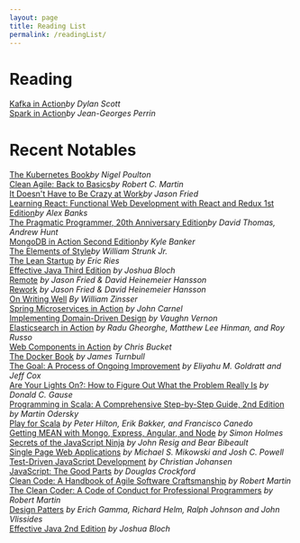 ```yaml
---
layout: page
title: Reading List
permalink: /readingList/
---
```


# Reading
[Kafka in Action](https://www.manning.com/books/kafka-in-action)_by Dylan Scott_  
[Spark in Action](https://www.manning.com/books/spark-in-action-second-edition)_by Jean-Georges Perrin_  
# Recent Notables
[The Kubernetes Book](https://www.amazon.com/Kubernetes-Book-Version-November-2018-ebook/dp/B072TS9ZQZ)_by Nigel Poulton_  
[Clean Agile: Back to Basics](https://www.amazon.com/Clean-Agile-Basics-Robert-Martin/dp/0135781868)_by Robert C. Martin_  
[It Doesn't Have to Be Crazy at Work](https://www.amazon.com/Doesnt-Have-Be-Crazy-Work/dp/0062874780)_by Jason Fried_  
[Learning React: Functional Web Development with React and Redux 1st Edition](https://www.amazon.com/Learning-React-Functional-Development-Redux/dp/1491954620)_by Alex Banks_  
[The Pragmatic Programmer, 20th Anniversary Edition](https://pragprog.com/book/tpp20/the-pragmatic-programmer-20th-anniversary-edition)_by David Thomas, Andrew Hunt_  
[MongoDB in Action Second Edition](https://www.manning.com/books/mongodb-in-action-second-edition)_by Kyle Banker_  
[The Elements of Style](https://www.amazon.com/Elements-Style-William-Strunk-ebook/dp/B005IT0V8O)_by William Strunk Jr._  
[The Lean Startup](http://theleanstartup.com/book) _by Eric Ries_  
[Effective Java Third Edition](https://www.informit.com/store/effective-java-9780134685991) _by Joshua Bloch_  
[Remote](https://basecamp.com/books/remote) _by Jason Fried & David Heinemeier Hansson_  
[Rework](https://basecamp.com/books/rework) _by Jason Fried & David Heinemeier Hansson_  
[On Writing Well](https://www.amazon.com/dp/B0090RVGW0) _By William Zinsser_  
[Spring Microservices in Action](https://www.manning.com/books/spring-microservices-in-action) _by John Carnel_  
[Implementing Domain-Driven Design](https://www.amazon.com/Implementing-Domain-Driven-Design-Vaughn-Vernon/dp/0321834577) _by Vaughn Vernon_  
[Elasticsearch in Action](https://www.manning.com/books/elasticsearch-in-action) _by Radu Gheorghe, Matthew Lee Hinman, and Roy Russo_  
[Web Components in Action](https://www.manning.com/books/web-components-in-action-cx) _by Chris Bucket_  
[The Docker Book](http://www.dockerbook.com/) _by James Turnbull_  
[The Goal: A Process of Ongoing Improvement](http://www.amazon.com/Goal-Process-Ongoing-Improvement/dp/0884271951) _by Eliyahu M. Goldratt and Jeff Cox_  
[Are Your Lights On?: How to Figure Out What the Problem Really Is](http://www.amazon.com/Are-Your-Lights-Figure-Problem/dp/0932633161) _by Donald C. Gause_  
[Programming in Scala: A Comprehensive Step-by-Step Guide, 2nd Edition](http://www.amazon.com/Programming-Scala-Comprehensive-Step-Step/dp/0981531644) _by Martin Odersky_  
[Play for Scala](https://www.manning.com/books/play-for-scala) _by Peter Hilton, Erik Bakker, and Francisco Canedo_  
[Getting MEAN with Mongo, Express, Angular, and Node](https://www.manning.com/books/getting-mean-with-mongo-express-angular-and-node) _by Simon Holmes_  
[Secrets of the JavaScript Ninja](https://www.manning.com/books/secrets-of-the-javascript-ninja) _by John Resig and Bear Bibeault_  
[Single Page Web Applications](https://www.manning.com/books/single-page-web-applications) _by Michael S. Mikowski and Josh C. Powell_  
[Test-Driven JavaScript Development](http://www.amazon.com/Test-Driven-JavaScript-Development-Developers-Library/dp/0321683919) _by Christian Johansen_  
[JavaScript: The Good Parts](http://www.amazon.com/JavaScript-Good-Parts-Douglas-Crockford/dp/0596517742) _by Douglas Crockford_  
[Clean Code: A Handbook of Agile Software Craftsmanship](http://www.amazon.com/Clean-Code-Handbook-Software-Craftsmanship-ebook/dp/B001GSTOAM) _by Robert Martin_  
[The Clean Coder: A Code of Conduct for Professional Programmers](http://www.amazon.com/The-Clean-Coder-Professional-Programmers-ebook/dp/B0050JLC9Y) _by Robert Martin_  
[Design Patters](https://en.wikipedia.org/wiki/Design_Patterns) _by Erich Gamma, Richard Helm, Ralph Johnson and John Vlissides_  
[Effective Java 2nd Edition](https://www.amazon.com/Effective-Java-2nd-Joshua-Bloch/dp/0321356683) _by Joshua Bloch_  
